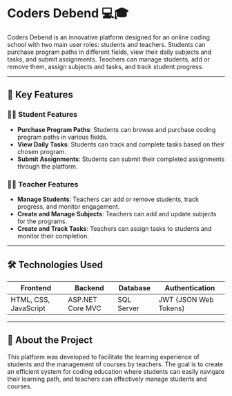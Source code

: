 # Coders Debend 💻🎓  

Coders Debend is an innovative platform designed for an online coding school with two main user roles: students and teachers. Students can purchase program paths in different fields, view their daily subjects and tasks, and submit assignments. Teachers can manage students, add or remove them, assign subjects and tasks, and track student progress.

---

## 🌟 Key Features  

### 🧑‍💻 Student Features  
- **Purchase Program Paths**: Students can browse and purchase coding program paths in various fields.  
- **View Daily Tasks**: Students can track and complete tasks based on their chosen program.  
- **Submit Assignments**: Students can submit their completed assignments through the platform.  

### 👨‍🏫 Teacher Features  
- **Manage Students**: Teachers can add or remove students, track progress, and monitor engagement.  
- **Create and Manage Subjects**: Teachers can add and update subjects for the programs.  
- **Create and Track Tasks**: Teachers can assign tasks to students and monitor their completion.  

---

## 🛠️ Technologies Used  
| **Frontend**           | **Backend**           | **Database**   | **Authentication** |  
|------------------------|-----------------------|----------------|---------------------|  
| HTML, CSS, JavaScript  | ASP.NET Core MVC      | SQL Server     | JWT (JSON Web Tokens) |  

---

## 📖 About the Project  
This platform was developed to facilitate the learning experience of students and the management of courses by teachers. The goal is to create an efficient system for coding education where students can easily navigate their learning path, and teachers can effectively manage students and courses.  

